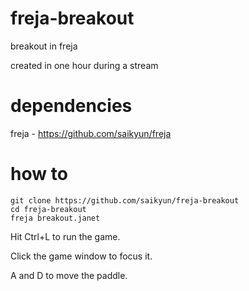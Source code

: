 # freja-breakout
breakout in freja

created in one hour during a stream

# dependencies

freja - https://github.com/saikyun/freja

# how to

```
git clone https://github.com/saikyun/freja-breakout
cd freja-breakout
freja breakout.janet
```

Hit Ctrl+L to run the game.

Click the game window to focus it.

A and D to move the paddle.
